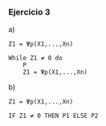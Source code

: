 ### Ejercicio 3

a) 
```
Z1 = Ψp(X1,...,Xn)

While Z1 ≠ 0 do
    P
    Z1 = Ψp(X1,...,Xn)
```

b) 
```
Z1 = Ψp(X1,...,Xn)

IF Z1 ≠ 0 THEN P1 ELSE P2
```
